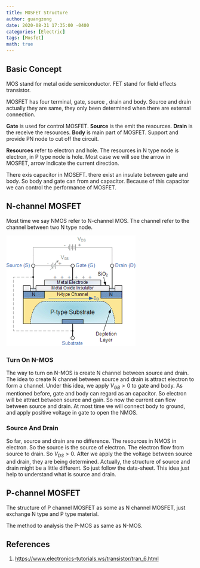 ```yaml
---
title: MOSFET Structure 
author: guangzong
date: 2020-08-31 17:35:00 -0400
categories: [Electric]
tags: [Mosfet]
math: true
---
```



## Basic Concept

MOS stand for metal oxide semiconductor.
FET stand for field effects transistor.

MOSFET has four terminal, gate, source , drain and body. 
Source and drain actually they are same, they only been determined when there are external connection.

**Gate** is used for control MOSFET. 
**Source** is the emit the resources. 
**Drain** is the receive the resources. 
**Body** is main part of MOSFET. Support and provide PN node to cut off the circuit.  

**Resources** refer to electron and hole. The resources in N type node is electron, in P type node is hole.
Most case we will see the arrow in MOSFET, arrow indicate the current direction.

There exis capacitor in MOSEFT. there exist an insulate between gate and body. So body and gate can from and capacitor.
Because of this capacitor we can control the performance of MOSFET.

## N-channel MOSFET

Most time we say NMOS refer to N-channel MOS.
The channel refer to the channel between two N type node. 

![the structure of N MOS](https://raw.githubusercontent.com/chen-gz/picBed/master/NMOS.gif)

### Turn On N-MOS

The way to turn on N-MOS is create N channel between source and drain. The idea to create N channel between source and drain is attract electron to form a channel. Under this idea, we apply $V_{GB} > 0$ to gate and body. As mentioned before, gate and body can regard as an capacitor. So electron will be attract between source and gain. So now the current can flow between source and drain. At most time we will connect body to ground, and apply positive voltage in gate to open the NMOS.

### Source And Drain

So far, source and drain are no difference. The resources in NMOS in electron. So the source is the source of electron. The electron flow from source to drain. So $V_{DS} > 0$. After we apply the the voltage between source and drain, they are being determined. Actually, the structure of source and drain might be a little different. So just follow the data-sheet. This idea just help to understand what is source and drain.

## P-channel MOSFET

The structure of P channel MOSFET as some as N channel MOSFET, just exchange N type and P type material.

The method to analysis the P-MOS as same as N-MOS.

## References

1. <https://www.electronics-tutorials.ws/transistor/tran_6.html>

